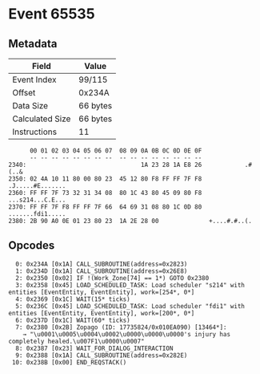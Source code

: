 # Event 65535

## Metadata

| Field           | Value    |
|-----------------|----------|
| Event Index     | 99/115   |
| Offset          | 0x234A   |
| Data Size       | 66 bytes |
| Calculated Size | 66 bytes |
| Instructions    | 11       |

```
      00 01 02 03 04 05 06 07  08 09 0A 0B 0C 0D 0E 0F
      -- -- -- -- -- -- -- --  -- -- -- -- -- -- -- --
2340:                                1A 23 28 1A E8 26            .#(..&
2350: 02 4A 10 11 80 00 80 23  45 12 80 F8 FF FF 7F F8  .J.....#E.......
2360: FF FF 7F 73 32 31 34 08  80 1C 43 80 45 09 80 F8  ...s214...C.E...
2370: FF FF 7F F8 FF FF 7F 66  64 69 31 08 80 1C 0D 80  .......fdi1.....
2380: 2B 90 A0 0E 01 23 80 23  1A 2E 28 00              +....#.#..(.    
```

## Opcodes

```
  0: 0x234A [0x1A] CALL_SUBROUTINE(address=0x2823)
  1: 0x234D [0x1A] CALL_SUBROUTINE(address=0x26E8)
  2: 0x2350 [0x02] IF !(Work_Zone[74] == 1*) GOTO 0x2380
  3: 0x2358 [0x45] LOAD_SCHEDULED_TASK: Load scheduler "s214" with entities [EventEntity, EventEntity], work=[254*, 0*]
  4: 0x2369 [0x1C] WAIT(15* ticks)
  5: 0x236C [0x45] LOAD_SCHEDULED_TASK: Load scheduler "fdi1" with entities [EventEntity, EventEntity], work=[200*, 0*]
  6: 0x237D [0x1C] WAIT(60* ticks)
  7: 0x2380 [0x2B] Zopago (ID: 17735824/0x010EA090) [13464*]:
    → "\u0001\u0005\u0004\u0002\u0000\u0000\u0000's injury has completely healed.\u007F1\u0000\u0007"
  8: 0x2387 [0x23] WAIT_FOR_DIALOG_INTERACTION
  9: 0x2388 [0x1A] CALL_SUBROUTINE(address=0x282E)
 10: 0x238B [0x00] END_REQSTACK()
```
